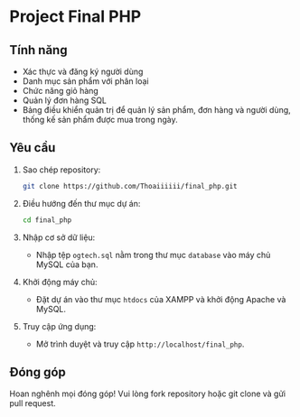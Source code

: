 # Project Final PHP

## Tính năng

- Xác thực và đăng ký người dùng
- Danh mục sản phẩm với phân loại
- Chức năng giỏ hàng
- Quản lý đơn hàng SQL
- Bảng điều khiển quản trị để quản lý sản phẩm, đơn hàng và người dùng, thống kế sản phẩm được mua trong ngày.

## Yêu cầu

1. Sao chép repository:
    ```bash
    git clone https://github.com/Thoaiiiiii/final_php.git
    ```
2. Điều hướng đến thư mục dự án:
    ```bash
    cd final_php
    ```
3. Nhập cơ sở dữ liệu:
    - Nhập tệp `ogtech.sql` nằm trong thư mục `database` vào máy chủ MySQL của bạn.

4. Khởi động máy chủ:
    - Đặt dự án vào thư mục `htdocs` của XAMPP và khởi động Apache và MySQL.

5. Truy cập ứng dụng:
    - Mở trình duyệt và truy cập `http://localhost/final_php`.

## Đóng góp

Hoan nghênh mọi đóng góp! Vui lòng fork repository hoặc git clone và gửi pull request.
